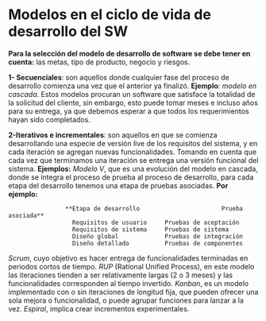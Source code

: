 Modelos en el ciclo de vida de desarrollo del SW
==================================
**Para la selección del modelo de desarrollo de software se debe tener en cuenta:** las metas, tipo de producto, negocio y riesgos.


**1- Secuenciales**: son aquellos donde cualquier fase del proceso de desarrollo comienza una vez que el anterior ya finalizó. 
    **Ejemplo**:
     *modelo en cascada*. Estos modelos procuran un software que satisface la totalidad de la solicitud del cliente, sin embargo, esto puede
                                     tomar meses e incluso años para su entrega, ya que debemos esperar a que todos los requerimientos hayan sido completados.
                                     
**2-Iterativos e incrementales**: son aquellos en que se comienza desarrollando una especie de versión live de los requisitos del sistema, 
    y en cada iteración se agregan nuevas funcionalidades. Tomando en cuenta que cada vez que terminamos una iteración se entrega una versión
    funcional del sistema. 
    **Ejemplos:**
     *Modelo V*, que es una evolución del modelo en cascada, donde se integra el proceso de prueba al proceso de desarrollo, para cada 
                          etapa del     desarrollo tenemos una etapa de pruebas asociadas.
                **Por ejemplo:**
                
                    **Etapa de desarrollo	                    Prueba asociada**
                      Requisitos de usuario	    Pruebas de aceptación
                      Requisitos de sistema	    Pruebas de sistema
                      Diseño global	            Pruebas de integración
                      Diseño detallado	        Pruebas de componentes
                      
   *Scrum*, cuyo objetivo es hacer entrega de funcionalidades terminadas en 	periodos cortos de tiempo.
	*RUP* (Rational Unified Process), en este modelo las iteraciones tienden a 	ser relativamente largas (2 o 3 meses) y las funcionalidades 
	           corresponden al     tiempo 	invertido.
	*Kanban*, es un modelo implementado con o sin iteraciones de longitud fija, que pueden ofrecer una sola mejora o funcionalidad, o puede 
	                agrupar funciones 	para lanzar a la vez.
	*Espiral*, implica crear incrementos experimentales.
